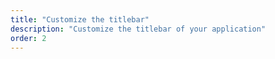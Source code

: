 ```yaml
---
title: "Customize the titlebar"
description: "Customize the titlebar of your application"
order: 2
---
```

